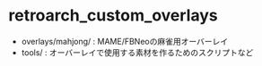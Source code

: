 # retroarch_custom_overlays

- overlays/mahjong/ : MAME/FBNeoの麻雀用オーバーレイ
- tools/ : オーバーレイで使用する素材を作るためのスクリプトなど
